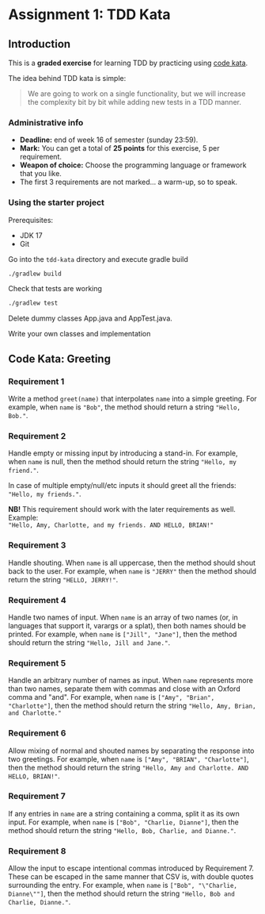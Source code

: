 # Assignment 1: TDD Kata

## Introduction

This is a **graded exercise** for learning TDD by practicing using [code kata](http://vinaikopp.com/2016/02/09/about_code_katas/).  

The idea behind TDD kata is simple: 
> We are going to work on a single functionality, but we will increase the complexity bit by bit while adding new tests in a TDD manner.  

### Administrative info  
- **Deadline:** end of week 16 of semester (sunday 23:59).
- **Mark:** You can get a total of **25 points** for this exercise, 5 per requirement.
- **Weapon of choice:** Choose the programming language or framework that you like.
- The first 3 requirements are not marked... a warm-up, so to speak. 

### Using the starter project

Prerequisites:
- JDK 17
- Git

Go into the ```tdd-kata``` directory and execute gradle build
```bash
./gradlew build
```

Check that tests are working
```bash
./gradlew test
```

Delete dummy classes App.java and AppTest.java.

Write your own classes and implementation

## Code Kata: Greeting

### Requirement 1
Write a method ```greet(name)``` that interpolates ```name``` into a simple greeting. For example, when 
```name``` is ```"Bob"```, the method should return a string ```"Hello, Bob."```.

### Requirement 2
Handle empty or missing input by introducing a stand-in. For example, when ```name``` is null, then the method 
should return the string ```"Hello, my friend."```.  

In case of multiple empty/null/etc inputs it should greet all the friends: ```"Hello, my friends."```.  

**NB!** This requirement should work with the later requirements as well. Example:  
```"Hello, Amy, Charlotte, and my friends. AND HELLO, BRIAN!"```

### Requirement 3
Handle shouting. When ```name``` is all uppercase, then the method should shout back to the user. 
For example, when ```name``` is ```"JERRY"``` then the method should return the string ```"HELLO, JERRY!"```.

### Requirement 4
Handle two names of input. When ```name``` is an array of two names (or, in languages that support 
it, varargs or a splat), then both names should be printed. For example, when ```name``` is 
```["Jill", "Jane"]```, then the method should return the string ```"Hello, Jill and Jane."```.

### Requirement 5
Handle an arbitrary number of names as input. When ```name``` represents more than two names, 
separate them with commas and close with an Oxford comma and "and". For example, when ```name``` 
is ```["Amy", "Brian", "Charlotte"]```, then the method should return the string ```"Hello, Amy, Brian, and Charlotte."```

### Requirement 6
Allow mixing of normal and shouted names by separating the response into two greetings. 
For example, when ```name``` is ```["Amy", "BRIAN", "Charlotte"]```, then the method should return 
the string ```"Hello, Amy and Charlotte. AND HELLO, BRIAN!"```.

### Requirement 7
If any entries in ```name``` are a string containing a comma, split it as its own input. For 
example, when ```name``` is ```["Bob", "Charlie, Dianne"]```, then the method should return the 
string ```"Hello, Bob, Charlie, and Dianne."```.

### Requirement 8
Allow the input to escape intentional commas introduced by Requirement 7. These can 
be escaped in the same manner that CSV is, with double quotes surrounding the entry. 
For example, when ```name``` is ```["Bob", "\"Charlie, Dianne\""]```, then the method should return 
the string ```"Hello, Bob and Charlie, Dianne."```.

